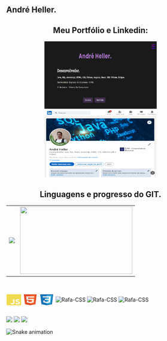 
<!--
**andreheller87/andreheller87** is a ✨ _special_ ✨ repository because its `README.md` (this file) appears on your GitHub profile.

Here are some ideas to get you started:

- 🔭 I’m currently working on ...
- 🌱 I’m currently learning ...
- 👯 I’m looking to collaborate on ...
- 🤔 I’m looking for help with ...
- 💬 Ask me about ...
- 📫 How to reach me: ...
- 😄 Pronouns: ...
- ⚡ Fun fact: ...
-->
## André Heller.

<div style="text-align: center;" align="center">
<h2>Meu Portfólio e Linkedin:</h2>
<a style="display: inline-block;"  href="https://andreheller87.github.io/PortFolio/">
  <img style="width: 300px;"  height="180em" src="https://github.com/andreheller87/PortFolio/blob/main/ImgPortfolio.png"/><a/>
    <a style="display: inline-block;"  href="https://www.linkedin.com/in/andreheller87/">
  <img style="width: 300px;"  height="180em" src="https://github.com/andreheller87/PortFolio/blob/main/printLinkdin.png"/><a/>
</div>
  
## 
 
<table style="text-align: center;" align="center">
   <h2 style="text-align: center;" align="center">Linguagens e progresso do GIT.</h2>
  <tr>
    <td align="center">
  <a  href="https://github.com/andreheller87">
  <img style="width: 300px; height= 200em;" src="https://github-readme-stats.vercel.app/api?username=andreheller87&show_icons=true&theme=dark&include_all_commits=true&count_private=true"/>
       </a>
     </td>
    <td align="center">
       <a  href="https://github.com/andreheller87">
  <img style="width: 300px;" height="180em" style="width: 300px; height=180em;"   src="https://github-readme-stats.vercel.app/api/top-langs/?username=andreheller87&layout=compact&langs_count=7&theme=dark"/>
      </a>
    </td>
  </tr>
</table>
  
  ##
  
  
<div style="display: inline_block"><br>
  <img align="center" alt="Rafa-Js" height="30" width="40" src="https://raw.githubusercontent.com/devicons/devicon/master/icons/javascript/javascript-plain.svg">
  
  <img align="center" alt="Rafa-HTML" height="30" width="40" src="https://raw.githubusercontent.com/devicons/devicon/master/icons/html5/html5-original.svg">
  <img align="center" alt="Rafa-CSS" height="30" width="40" src="https://raw.githubusercontent.com/devicons/devicon/master/icons/css3/css3-original.svg">
  <img align="center" alt="Rafa-CSS" height="30" width="40"
  <img src="https://cdn.jsdelivr.net/gh/devicons/devicon/icons/java/java-original.svg" />
  <img align="center" alt="Rafa-CSS" height="30" width="40" 
   <img src="https://cdn.jsdelivr.net/gh/devicons/devicon/icons/github/github-original.svg" />
  <img align="center" alt="Rafa-CSS" height="30" width="40" 
  <img src="https://cdn.jsdelivr.net/gh/devicons/devicon/icons/git/git-plain-wordmark.svg" />
  </div>
  
  ##
  <div>
  <a href = "mailto:andreheller02@gmail.com"><img src="https://img.shields.io/badge/-Gmail-%23333?style=for-the-badge&logo=gmail&logoColor=white" target="_blank"></a>
  <a href="https://www.linkedin.com/in/andr%C3%A9-heller-1172a4235/" target="_blank"><img src="https://img.shields.io/badge/-LinkedIn-%230077B5?style=for-the-badge&logo=linkedin&logoColor=white" target="_blank"></a> 
    <a href="https://www.facebook.com/andre.heller.98" target="_blank"><img src="https://img.shields.io/badge/Facebook-1877F2?style=for-the-badge&logo=facebook&logoColor=white" target="_blank"></a> 
    
      
  </div>
  

  <div>
  
  ![Snake animation](https://github.com/andreheller87/andreheller87/blob/output/github-contribution-grid-snake.svg)
  
   </div>
  
  
  
